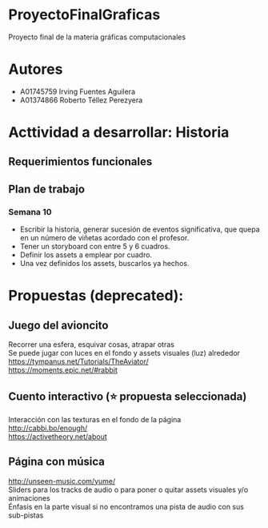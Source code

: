 # ProyectoFinalGraficas
Proyecto final de la materia gráficas computacionales 

# Autores
- A01745759 Irving Fuentes Aguilera
- A01374866 Roberto Téllez Perezyera

# Acttividad a desarrollar: Historia

## Requerimientos funcionales

## Plan de trabajo
### Semana 10
* Escribir la historia, generar sucesión de eventos significativa, que quepa en un número de viñetas acordado con el profesor.
* Tener un storyboard con entre 5 y 6 cuadros.
* Definir los assets a emplear por cuadro.
* Una vez definidos los assets, buscarlos ya hechos.

# Propuestas (deprecated):

## Juego del avioncito
Recorrer una esfera, esquivar cosas, atrapar otras  
Se puede jugar con luces en el fondo y assets visuales (luz) alrededor  
https://tympanus.net/Tutorials/TheAviator/  
https://moments.epic.net/#rabbit

## Cuento interactivo (:star: propuesta seleccionada)
Interacción con las texturas en el fondo de la página  
http://cabbi.bo/enough/  
https://activetheory.net/about

## Página con música
http://unseen-music.com/yume/  
Sliders para los tracks de audio o para poner o quitar assets visuales y/o animaciones  
Énfasis en la parte visual si no encontramos una pista de audio con sus sub-pistas
